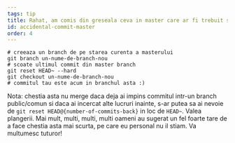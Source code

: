 ```yaml
---
tags: tip
title: Rahat, am comis din greseala ceva in master care ar fi trebuit sa fie pe un branch nou-nout!
id: accidental-commit-master
order: 4
---
```


```git
# creeaza un branch de pe starea curenta a masterului
git branch un-nume-de-branch-nou
# scoate ultimul commit din master branch
git reset HEAD~ --hard
git checkout un-nume-de-branch-nou
# commitul tau este acum in branchul asta :)
```

Nota: chestia asta nu merge daca deja ai impins commitul intr-un branch public/comun si daca ai incercat alte lucruri inainte, s-ar putea sa ai nevoie de `git reset HEAD@{number-of-commits-back}` in loc de `HEAD~`. Valea plangerii. Mai mult, multi, multi, multi oameni au sugerat un fel foarte tare de a face chestia asta mai scurta, pe care eu personal nu il stiam. Va multumesc tuturor!
